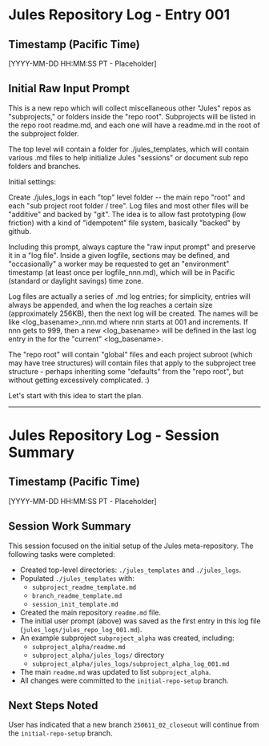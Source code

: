 # Jules Repository Log - Entry 001

## Timestamp (Pacific Time)

[YYYY-MM-DD HH:MM:SS PT - Placeholder]

## Initial Raw Input Prompt

<issue>
This is a new repo which will collect miscellaneous other "Jules" repos as "subprojects," or folders inside the "repo root". Subprojects will be listed in the repo root readme.md, and each one will have a readme.md in the root of the subproject folder.

The top level will contain a folder for ./jules_templates, which will contain various .md files to help initialize Jules "sessions" or document sub repo folders and branches.

Initial settings:

Create ./jules_logs in each "top" level folder -- the main repo "root" and each "sub project root folder / tree". Log files and most other files will be "additive" and backed by "git". The idea is to allow fast prototyping (low friction) with a kind of "idempotent" file system, basically "backed" by github.

Including this prompt, always capture the "raw input prompt" and preserve it in a "log file". Inside a given logfile, sections may be defined, and "occasionally" a worker may be requested to get an "environment" timestamp (at least once per logfile_nnn.md), which will be in Pacific (standard or daylight savings) time zone.

Log files are actually a series of .md log entries; for simplicity, entries will always be appended, and when the log reaches a certain size (approximately 256KB), then the next log will be created. The names will be like <log_basename>_nnn.md where nnn starts at 001 and increments. If nnn gets to 999, then a new <log_basename> will be defined in the last log entry in the for the "current" <log_basename>.

The  "repo root" will contain "global" files and each project subroot (which may have tree structures) will contain files that apply to the subproject tree structure - perhaps inheriting some "defaults" from the "repo root", but without getting excessively complicated. :)

Let's start with this idea to start the plan.
</issue>

---
# Jules Repository Log - Session Summary

## Timestamp (Pacific Time)

[YYYY-MM-DD HH:MM:SS PT - Placeholder]

## Session Work Summary

This session focused on the initial setup of the Jules meta-repository. The following tasks were completed:
- Created top-level directories: `./jules_templates` and `./jules_logs`.
- Populated `./jules_templates` with:
    - `subproject_readme_template.md`
    - `branch_readme_template.md`
    - `session_init_template.md`
- Created the main repository `readme.md` file.
- The initial user prompt (above) was saved as the first entry in this log file (`jules_logs/jules_repo_log_001.md`).
- An example subproject `subproject_alpha` was created, including:
    - `subproject_alpha/readme.md`
    - `subproject_alpha/jules_logs/` directory
    - `subproject_alpha/jules_logs/subproject_alpha_log_001.md`
- The main `readme.md` was updated to list `subproject_alpha`.
- All changes were committed to the `initial-repo-setup` branch.

## Next Steps Noted

User has indicated that a new branch `250611_02_closeout` will continue from the `initial-repo-setup` branch.
